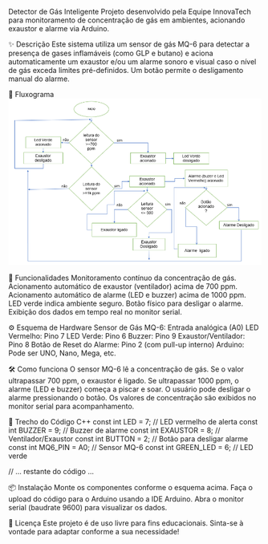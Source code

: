 Detector de Gás Inteligente
Projeto desenvolvido pela Equipe InnovaTech para monitoramento de concentração de gás em ambientes, acionando exaustor e alarme via Arduino.


✨ Descrição
Este sistema utiliza um sensor de gás MQ-6 para detectar a presença de gases inflamáveis (como GLP e butano) e aciona automaticamente um exaustor e/ou um alarme sonoro e visual caso o nível de gás exceda limites pré-definidos. Um botão permite o desligamento manual do alarme.


🚦 Fluxograma
![Fluxograma](fluxograma.png)

🚀 Funcionalidades
Monitoramento contínuo da concentração de gás.
Acionamento automático de exaustor (ventilador) acima de 700 ppm.
Acionamento automático de alarme (LED e buzzer) acima de 1000 ppm.
LED verde indica ambiente seguro.
Botão físico para desligar o alarme.
Exibição dos dados em tempo real no monitor serial.


⚙️ Esquema de Hardware
Sensor de Gás MQ-6: Entrada analógica (A0)
LED Vermelho: Pino 7
LED Verde: Pino 6
Buzzer: Pino 9
Exaustor/Ventilador: Pino 8
Botão de Reset do Alarme: Pino 2 (com pull-up interno)
Arduino: Pode ser UNO, Nano, Mega, etc.


🛠️ Como funciona
O sensor MQ-6 lê a concentração de gás.
Se o valor ultrapassar 700 ppm, o exaustor é ligado.
Se ultrapassar 1000 ppm, o alarme (LED e buzzer) começa a piscar e soar.
O usuário pode desligar o alarme pressionando o botão.
Os valores de concentração são exibidos no monitor serial para acompanhamento.


📄 Trecho do Código
C++
const int LED = 7;        // LED vermelho de alerta
const int BUZZER = 9;     // Buzzer de alarme
const int EXAUSTOR = 8;   // Ventilador/Exaustor
const int BUTTON = 2;     // Botão para desligar alarme
const int MQ6_PIN = A0;   // Sensor MQ-6
const int GREEN_LED = 6;  // LED verde

// ... restante do código ...


📦 Instalação
Monte os componentes conforme o esquema acima.
Faça o upload do código para o Arduino usando a IDE Arduino.
Abra o monitor serial (baudrate 9600) para visualizar os dados.


📝 Licença
Este projeto é de uso livre para fins educacionais. Sinta-se à vontade para adaptar conforme a sua necessidade!
